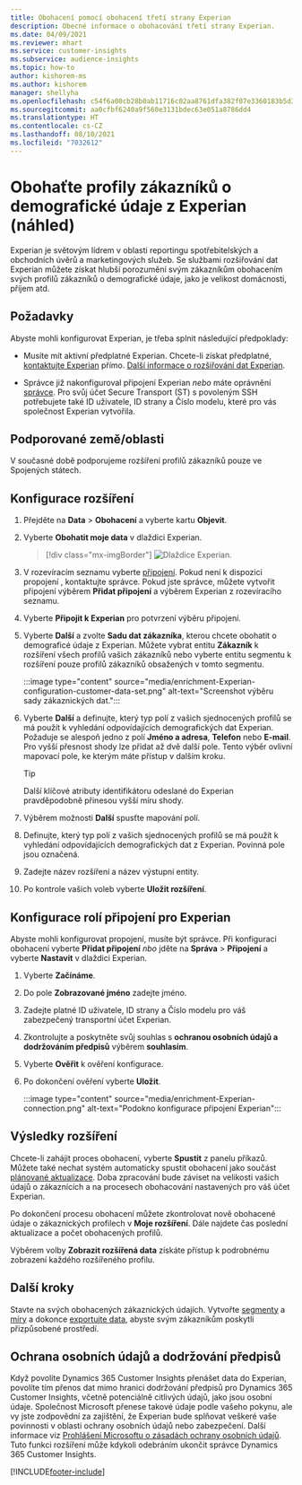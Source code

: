 ```yaml
---
title: Obohacení pomocí obohacení třetí strany Experian
description: Obecné informace o obohacování třetí strany Experian.
ms.date: 04/09/2021
ms.reviewer: mhart
ms.service: customer-insights
ms.subservice: audience-insights
ms.topic: how-to
author: kishorem-ms
ms.author: kishorem
manager: shellyha
ms.openlocfilehash: c54f6a00cb28b0ab11716c02aa8761dfa382f07e3360183b5d38b9720e890c21
ms.sourcegitcommit: aa0cfbf6240a9f560e3131bdec63e051a8786dd4
ms.translationtype: HT
ms.contentlocale: cs-CZ
ms.lasthandoff: 08/10/2021
ms.locfileid: "7032612"
---
```

# <a name="enrich-customer-profiles-with-demographics-from-experian-preview"></a>Obohaťte profily zákazníků o demografické údaje z Experian (náhled)

Experian je světovým lídrem v oblasti reportingu spotřebitelských a obchodních úvěrů a marketingových služeb. Se službami rozšiřování dat Experian můžete získat hlubší porozumění svým zákazníkům obohacením svých profilů zákazníků o demografické údaje, jako je velikost domácnosti, příjem atd.

## <a name="prerequisites"></a>Požadavky

Abyste mohli konfigurovat Experian, je třeba splnit následující předpoklady:

- Musíte mít aktivní předplatné Experian. Chcete-li získat předplatné, [kontaktujte Experian](https://www.experian.com/marketing-services/contact) přímo. [Další informace o rozšiřování dat Experian](https://www.experian.com/marketing-services/microsoft?cmpid=ems_web_mci_cdppage).

- Správce již nakonfiguroval připojení Experian *nebo* máte oprávnění [správce](permissions.md#administrator). Pro svůj účet Secure Transport (ST) s povoleným SSH potřebujete také ID uživatele, ID strany a Číslo modelu, které pro vás společnost Experian vytvořila.

## <a name="supported-countriesregions"></a>Podporované země/oblasti

V současné době podporujeme rozšíření profilů zákazníků pouze ve Spojených státech.

## <a name="configure-the-enrichment"></a>Konfigurace rozšíření

1. Přejděte na **Data** > **Obohacení** a vyberte kartu **Objevit**.

1. Vyberte **Obohatit moje data** v dlaždici Experian.

   > [!div class="mx-imgBorder"]
   > ![Dlaždice Experian.](media/experian-tile.png "Experian tile")
   > 

1. V rozevíracím seznamu vyberte [připojení](connections.md). Pokud není k dispozici propojení , kontaktujte správce. Pokud jste správce, můžete vytvořit připojení výběrem **Přidat připojení** a výběrem Experian z rozevíracího seznamu. 

1. Vyberte **Připojit k Experian** pro potvrzení výběru připojení.

1.  Vyberte **Další** a zvolte **Sadu dat zákazníka**, kterou chcete obohatit o demograficé údaje z Experian. Můžete vybrat entitu **Zákazník** k rozšíření všech profilů vašich zákazníků nebo vyberte entitu segmentu k rozšíření pouze profilů zákazníků obsažených v tomto segmentu.

    :::image type="content" source="media/enrichment-Experian-configuration-customer-data-set.png" alt-text="Screenshot výběru sady zákaznických dat.":::

1. Vyberte **Další** a definujte, který typ polí z vašich sjednocených profilů se má použít k vyhledání odpovídajících demografických dat Experian. Požaduje se alespoň jedno z polí **Jméno a adresa**, **Telefon** nebo **E-mail**. Pro vyšší přesnost shody lze přidat až dvě další pole. Tento výběr ovlivní mapovací pole, ke kterým máte přístup v dalším kroku.

    > [!TIP]
    > Další klíčové atributy identifikátoru odeslané do Experian pravděpodobně přinesou vyšší míru shody.

1. Výběrem možnosti **Další** spusťte mapování polí.

1. Definujte, který typ polí z vašich sjednocených profilů se má použít k vyhledání odpovídajících demografických dat z Experian. Povinná pole jsou označená.

1. Zadejte název rozšíření a název výstupní entity.

1. Po kontrole vašich voleb vyberte **Uložit rozšíření**.

## <a name="configure-the-connection-for-experian"></a>Konfigurace rolí připojení pro Experian 

Abyste mohli konfigurovat propojení, musíte být správce. Při konfiguraci obohacení vyberte **Přidat připojení** *nbo* jděte na **Správa** > **Připojení** a vyberte **Nastavit** v dlaždici Experian.

1. Vyberte **Začínáme**.

1. Do pole **Zobrazované jméno** zadejte jméno.

1. Zadejte platné ID uživatele, ID strany a Číslo modelu pro váš zabezpečený transportní účet Experian.

1. Zkontrolujte a poskytněte svůj souhlas s **ochranou osobních údajů a dodržováním předpisů** výběrem **souhlasím**.

1. Vyberte **Ověřit** k ověření konfigurace.

1. Po dokončení ověření vyberte **Uložit**.
   
   :::image type="content" source="media/enrichment-Experian-connection.png" alt-text="Podokno konfigurace připojení Experian":::

## <a name="enrichment-results"></a>Výsledky rozšíření

Chcete-li zahájit proces obohacení, vyberte **Spustit** z panelu příkazů. Můžete také nechat systém automaticky spustit obohacení jako součást [plánované aktualizace](system.md#schedule-tab). Doba zpracování bude záviset na velikosti vašich údajů o zákaznících a na procesech obohacování nastavených pro váš účet Experian.

Po dokončení procesu obohacení můžete zkontrolovat nově obohacené údaje o zákaznických profilech v **Moje rozšíření**. Dále najdete čas poslední aktualizace a počet obohacených profilů.

Výběrem volby **Zobrazit rozšířená data** získáte přístup k podrobnému zobrazení každého rozšířeného profilu.

## <a name="next-steps"></a>Další kroky

Stavte na svých obohacených zákaznických údajích. Vytvořte [segmenty](segments.md) a [míry](measures.md) a dokonce [exportujte data](export-destinations.md), abyste svým zákazníkům poskytli přizpůsobené prostředí.

## <a name="data-privacy-and-compliance"></a>Ochrana osobních údajů a dodržování předpisů

Když povolíte Dynamics 365 Customer Insights přenášet data do Experian, povolíte tím přenos dat mimo hranici dodržování předpisů pro Dynamics 365 Customer Insights, včetně potenciálně citlivých údajů, jako jsou osobní údaje. Společnost Microsoft přenese takové údaje podle vašeho pokynu, ale vy jste zodpovědní za zajištění, že Experian bude splňovat veškeré vaše povinnosti v oblasti ochrany osobních údajů nebo zabezpečení. Další informace viz [Prohlášení Microsoftu o zásadách ochrany osobních údajů](https://go.microsoft.com/fwlink/?linkid=396732).
Tuto funkci rozšíření může kdykoli odebráním ukončit správce Dynamics 365 Customer Insights.


[!INCLUDE[footer-include](../includes/footer-banner.md)]
